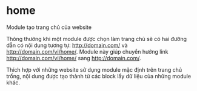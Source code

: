 home
====

Module tạo trang chủ của website

Thông thường khi một module được chọn làm trang chủ sẽ có hai đường dẫn có nội dung tương tự: http://domain.com/ và http://domain.com/vi/home/.
Module này giúp chuyển hướng link http://domain.com/vi/home/ sang http://domain.com/.

Thích hợp với những website sử dụng module mặc định trên trang chủ trống, nội dung được tạo thành từ các block lấy dữ liệu của những module khác.
